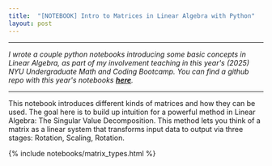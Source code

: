 ```yaml
---
title:  "[NOTEBOOK] Intro to Matrices in Linear Algebra with Python"
layout: post
---
```


---
*I wrote a couple python notebooks introducing some basic concepts in Linear Algebra, as part of my involvement teaching in this year's (2025) NYU Undergraduate Math and Coding Bootcamp. You can find a github repo with this year's notebooks [**here**](https://github.com/rwoodry/UMCB_2025).*

--- 

This notebook introduces different kinds of matrices and how they can be used. The goal here is to build up intuition for a powerful method in Linear Algebra: The Singular Value Decomposition. This method lets you think of a matrix as a linear system that transforms input data to output via three stages: Rotation, Scaling, Rotation.

{% include notebooks/matrix_types.html %}